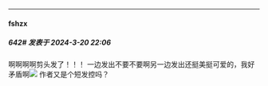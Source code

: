 ﻿
*****

####  fshzx  
##### 642#       发表于 2024-3-20 22:06

啊啊啊啊剪头发了！！！
一边发出不要不要啊另一边发出还挺美挺可爱的，我好矛盾啊<img src="https://static.saraba1st.com/image/smiley/face2017/211.gif" referrerpolicy="no-referrer">
作者又是个短发控吗？

